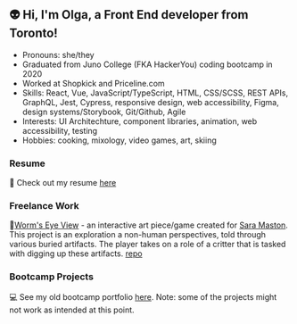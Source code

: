## 👽 Hi, I'm Olga, a Front End developer from Toronto!

- Pronouns: she/they
- Graduated from Juno College (FKA HackerYou) coding bootcamp in 2020
- Worked at Shopkick and Priceline.com
- Skills: React, Vue, JavaScript/TypeScript, HTML, CSS/SCSS, REST APIs, GraphQL, Jest, Cypress, responsive design, web accessibility, Figma, design systems/Storybook, Git/Github, Agile
- Interests: UI Architechture, component libraries, animation, web accessibility, testing
- Hobbies: cooking, mixology, video games, art, skiing

### Resume
📄 Check out my resume [here](https://github.com/Olcatsy/Olcatsy/blob/main/Olga%20FiliushkinaResume.pdf)

### Freelance Work

🐛[Worm's Eye View](https://saramaston.com/worms-eye-view/) - an interactive art piece/game created for [Sara Maston](https://saramaston.com/#home). This project is an exploration a non-human perspectives, told through various buried artifacts. The player takes on a role of a critter that is tasked with digging up these artifacts. [repo](https://github.com/Olcatsy/worms-eye-view)

### Bootcamp Projects

💻 See my old bootcamp portfolio [here](https://olcatsy.github.io/portfolio/). Note: some of the projects might not work as intended at this point.

